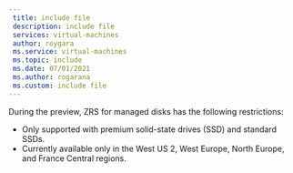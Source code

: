 ```yaml
---
 title: include file
 description: include file
 services: virtual-machines
 author: roygara
 ms.service: virtual-machines
 ms.topic: include
 ms.date: 07/01/2021
 ms.author: rogarana
 ms.custom: include file
---
```


During the preview, ZRS for managed disks has the following restrictions:

- Only supported with premium solid-state drives (SSD) and standard SSDs.
- Currently available only in the West US 2, West Europe, North Europe, and France Central regions.